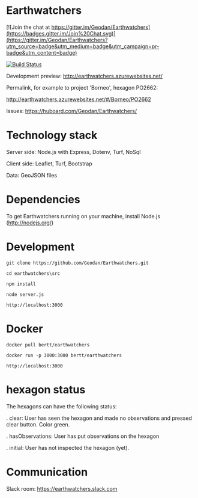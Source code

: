 # Earthwatchers

[![Join the chat at https://gitter.im/Geodan/Earthwatchers](https://badges.gitter.im/Join%20Chat.svg)](https://gitter.im/Geodan/Earthwatchers?utm_source=badge&utm_medium=badge&utm_campaign=pr-badge&utm_content=badge)

[![Build Status](https://travis-ci.org/Geodan/Earthwatchers.svg?branch=master)](https://travis-ci.org/Geodan/Earthwatchers)

Development preview: http://earthwatchers.azurewebsites.net/

Permalink, for example to project 'Borneo', hexagon PO2662: 

http://earthwatchers.azurewebsites.net/#/Borneo/PO2662

Issues: https://huboard.com/Geodan/Earthwatchers/

# Technology stack

Server side: Node.js with Express, Dotenv, Turf, NoSql

Client side: Leaflet, Turf, Bootstrap

Data: GeoJSON files

# Dependencies

To get Earthwatchers running on your machine, install Node.js (http://nodejs.org/)

# Development

```
git clone https://github.com/Geodan/Earthwatchers.git

cd earthwatchers\src

npm install

node server.js

http://localhost:3000
```

# Docker

```
docker pull bertt/earthwatchers

docker run -p 3000:3000 bertt/earthwatchers

http://localhost:3000
```

# hexagon status

The hexagons can have the following status:

. clear: User has seen the hexagon and made no observations and pressed clear button. Color green.

. hasObservations: User has put observations on the hexagon

. initial: User has not inspected the hexagon (yet).

# Communication

Slack room:  https://earthwatchers.slack.com
